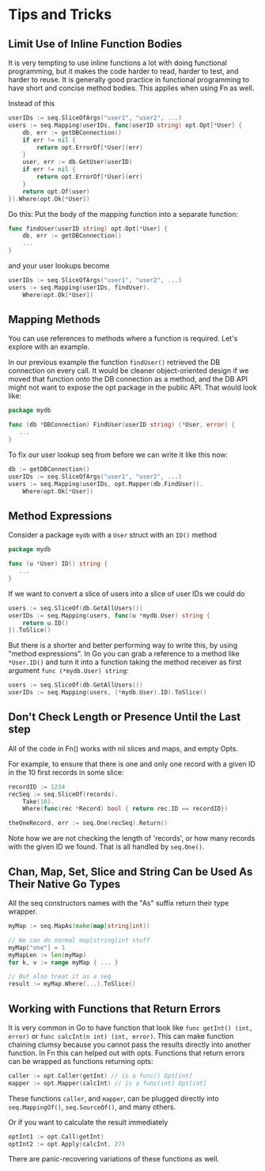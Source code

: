 Tips and Tricks
====

Limit Use of Inline Function Bodies
----
It is very tempting to use inline functions a lot with doing functional programming,
but it makes the code harder to read, harder to test, and harder to reuse.
It is generally good practice in functional programming to have short and concise
method bodies. This applies when using Fn as well.

Instead of this
```.go
userIDs := seq.SliceOfArgs("user1", "user2", ...)
users := seq.Mapping(userIDs, func(userID string) opt.Opt[*User] {
    db, err := getDBConnection()
    if err != nil {
        return opt.ErrorOf[*User](err)
    }
    user, err := db.GetUser(userID)
    if err != nil {
        return opt.ErrorOf[*User](err)
    }
    return opt.Of(user)
}).Where(opt.Ok[*User])
```

Do this: Put the body of the mapping function into a separate function:
```.go
func findUser(userID string) opt.Opt[*User] {
    db, err := getDBConnection()
    ...
}
```
and your user lookups become
```.go
userIDs := seq.SliceOfArgs("user1", "user2", ...)
users := seq.Mapping(userIDs, findUser).
    Where(opt.Ok[*User])
```

Mapping Methods
----
You can use references to methods where a function is required.
Let's explore with an example.

In our previous example the function `findUser()` retrieved the DB connection
on every call. It would be cleaner object-oriented design if we moved that function
onto the DB connection as a method, and the DB API might not want to expose the opt
package in the public API. That would look like:
```.go
package mydb

func (db *DBConnection) FindUser(userID string) (*User, error) {
   ...
}
```
To fix our user lookup seq from before we can write it like this now:
```.go
db := getDBConnection()
userIDs := seq.SliceOfArgs("user1", "user2", ...)
users := seq.Mapping(userIDs, opt.Mapper(db.FindUser)).
    Where(opt.Ok[*User])
```

Method Expressions
----
Consider a package `mydb` with a `User` struct with an `ID()` method
```.go
package mydb

func (u *User) ID() string {
   ...
}
```
If we want to convert a slice of users into a slice of user IDs we could do
```.go
users := seq.SliceOf(db.GetAllUsers())
userIDs := seq.Mapping(users, func(u *mydb.User) string {
    return u.ID()
}).ToSlice()
```
But there is a shorter and better performing way to write this, by using "method expressions".
In Go you can grab a reference to a method like `*User.ID()` and turn it into a
function taking the method receiver as first argument `func (*mydb.User) string`:
```.go
users := seq.SliceOf(db.GetAllUsers())
userIDs := seq.Mapping(users, (*mydb.User).ID).ToSlice()
```

Don't Check Length or Presence Until the Last step
----
All of the code in Fn() works with nil slices and maps, and empty Opts.

For example, to ensure that there is one and only one record with a given ID in the 10 first records
in some slice:
```.go
recordID := 1234
recSeq := seq.SliceOf(records).
    Take(10).
    Where(func(rec *Record) bool { return rec.ID == recordID})

theOneRecord, err := seq.One(recSeq).Return()
```
Note how we are not checking the length of 'records', or how many records with the given ID
we found. That is all handled by `seq.One()`.

Chan, Map, Set, Slice and String Can be Used As Their Native Go Types
----
All the seq constructors names with the "As" suffix return their type wrapper.
```.go
myMap := seq.MapAs(make(map[string]int))

// We can do normal map[string]int stuff
myMap["one"] = 1
myMapLen := len(myMap)
for k, v := range myMap { ... }

// But also treat it as a seq
result := myMap.Where(...).ToSlice()
```

Working with Functions that Return Errors
----
It is very common in Go to have function that look like
`func getInt() (int, error)` or `func calcInt(n int) (int, error)`.
This can make function chaining clumsy because you cannot pass
the results directly into another function.
In Fn this can helped out with opts. Functions that return errors
can be wrapped as functions returning opts:
```go
caller := opt.Caller(getInt) // is a func() Opt[int]
mapper := opt.Mapper(calcInt) // is a func(int) Opt[int]
```
These functions `caller`, and `mapper`, can be plugged directly into `seq.MappingOf()`, `seq.SourceOf()`,
and many others.

Or if you want to calculate the result immediately
```go
optInt1 := opt.Call(getInt)
optInt2 := opt.Apply(calcInt, 27)
```
There are panic-recovering variations of these functions as well.
